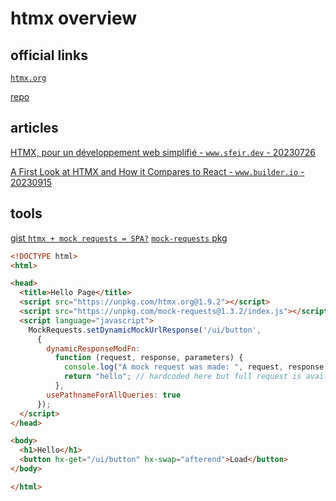 # htmx overview

## official links

[`htmx.org`](https://htmx.org/)

[repo](https://github.com/bigskysoftware/htmx)

## articles

[HTMX, pour un développement web simplifié - `www.sfeir.dev` - 20230726](https://www.sfeir.dev/front/htmx-pour-un-developpement-web-simplifie-vous-avez-peut-etre-la-chance-davoir-connu-lage-des-pages-web-statiques-sans-interactions-puis-lavenement-de-flash-et-jquery-pour-finir-aujourdh/)

[A First Look at HTMX and How it Compares to React - `www.builder.io` - 20230915](https://www.builder.io/blog/htmx-vs-react)

## tools

[gist `htmx + mock requests = SPA?`](https://gist.github.com/edofic/7c6fc369ef960315422914e946f4854b) [`mock-requests` pkg](https://www.npmjs.com/package/mock-requests)

```html
<!DOCTYPE html>
<html>

<head>
  <title>Hello Page</title>
  <script src="https://unpkg.com/htmx.org@1.9.2"></script>
  <script src="https://unpkg.com/mock-requests@1.3.2/index.js"></script>
  <script language="javascript">
    MockRequests.setDynamicMockUrlResponse('/ui/button',
      {
        dynamicResponseModFn:
          function (request, response, parameters) {
            console.log("A mock request was made: ", request, response, parameters)
            return "hello"; // hardcoded here but full request is available for dynamically generating
          },
        usePathnameForAllQueries: true
      });
  </script>
</head>

<body>
  <h1>Hello</h1>
  <button hx-get="/ui/button" hx-swap="afterend">Load</button>
</body>

</html>
```
